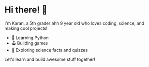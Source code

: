 # Hi there! 👋
I'm Karan, a 5th grader ahh 9 year old who loves coding, science, and making cool projects!  
- 🧠 Learning Python  
- 🕹️ Building games  
- 🌱 Exploring science facts and quizzes  

Let's learn and build awesome stuff together!


<!--
**Codebigdotpng/Codebigdotpng** is a ✨ _special_ ✨ repository because its `README.md` (this file) appears on your GitHub profile.

Here are some ideas to get you started:

- 🔭 I’m currently working on ...
- 🌱 I’m currently learning ...
- 👯 I’m looking to collaborate on ...
- 🤔 I’m looking for help with ...
- 💬 Ask me about ...
- 📫 How to reach me: ...
- 😄 Pronouns: ...
- ⚡ Fun fact: ...
-->
